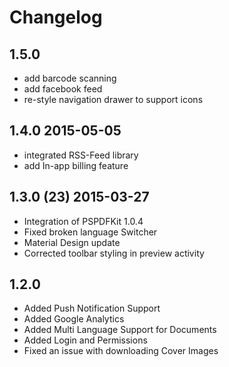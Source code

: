 Changelog
==================

## 1.5.0

- add barcode scanning
- add facebook feed
- re-style navigation drawer to support icons

## 1.4.0 2015-05-05

 - integrated RSS-Feed library
 - add In-app billing feature

## 1.3.0 (23) 2015-03-27
 
 - Integration of PSPDFKit 1.0.4
 - Fixed broken language Switcher
 - Material Design update
 - Corrected toolbar styling in preview activity

## 1.2.0
 
 - Added Push Notification Support
 - Added Google Analytics
 - Added Multi Language Support for Documents
 - Added Login and Permissions
 - Fixed an issue with downloading Cover Images
